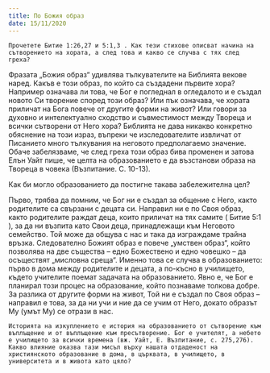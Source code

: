 ```yaml
---
title: По Божия образ
date: 15/11/2020
---
```


`Прочетете Битие 1:26,27 и 5:1,3 . Как тези стихове описват начина на сътворението на хората, а след това и какво се случва с тях след греха?`

Фразата „Божия образ“ удивлява тълкувателите на Библията векове наред. Какъв е този образ, по който са създадени първите хора? Например означава ли това, че Бог е погледнал в огледалото и е създал новото Си творение според този образ? Или пък означава, че хората приличат на Бога повече от другите форми на живот? Или говори за духовно и интелектуално сходство и съвместимост между Твореца и всички сътворени от Него хора? Библията не дава никакво конкретно обяснение на този израз, въпреки че изследователите извличат от Писанието много тълкувания на неговото предполагаемо значение. Обаче забелязваме, че след греха този образ бива променен и затова Елън Уайт пише, че целта на образованието е да възстанови образа на Твореца в човека (Възпитание. С. 10-13).

Как би могло образованието да постигне такава забележителна цел?

Първо, трябва да помним, че Бог ни е създал за общение с Него, както родителите са свързани с децата си. Направил ни е по Своя образ, както родителите раждат деца, които приличат на тях самите ( Битие 5:1 ), за да ни възпита като Свои деца, принадлежащи към Неговото семейство. Той може да общува с нас и така да изграждаме трайна връзка. Следователно Божият образ е повече „умствен образ“, който позволява на две същества – едно Божествено и едно човешко – да осъществят „мисловна среща“. Именно това се случва в образованието: първо в дома между родителите и децата, а по-късно в училището, където учителите поемат задачата на образованието. Явно е, че Бог е планирал този процес на образование, който познаваме толкова добре. За разлика от другите форми на живот, Той ни е създал по Своя образ – направил е това, за да ни учи и ние да се учим от Него, докато образът Му (умът Му) се отрази в нас.

`Историята на изкуплението е история на образованието от сътворение към въплъщение и от въплъщение към пресътворение. Бог е учителят, а небето е училището за всички времена (вж. Уайт, Е. Възпитание, с. 275,276). Какво влияние оказва тази мисъл върху нашата отдаденост на християнското образование в дома, в църквата, в училището, в университета и в живота като цяло?`